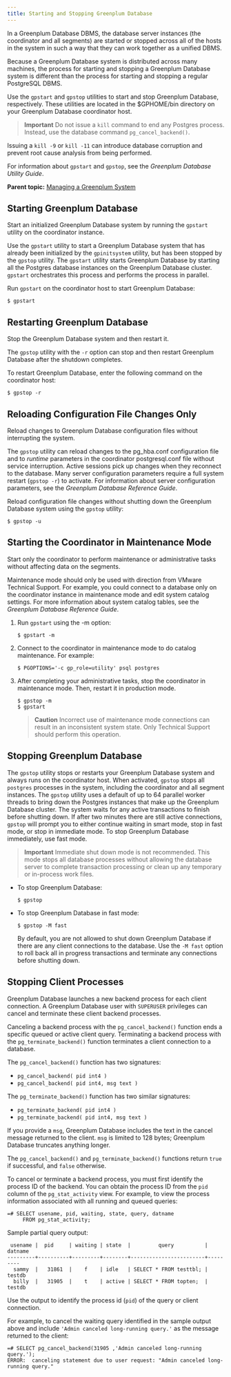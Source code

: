 ```yaml
---
title: Starting and Stopping Greenplum Database 
---
```


In a Greenplum Database DBMS, the database server instances \(the coordinator and all segments\) are started or stopped across all of the hosts in the system in such a way that they can work together as a unified DBMS.

Because a Greenplum Database system is distributed across many machines, the process for starting and stopping a Greenplum Database system is different than the process for starting and stopping a regular PostgreSQL DBMS.

Use the `gpstart` and `gpstop` utilities to start and stop Greenplum Database, respectively. These utilities are located in the $GPHOME/bin directory on your Greenplum Database coordinator host.

> **Important** Do not issue a `kill` command to end any Postgres process. Instead, use the database command `pg_cancel_backend()`.

Issuing a `kill -9` or `kill -11` can introduce database corruption and prevent root cause analysis from being performed.

For information about `gpstart` and `gpstop`, see the *Greenplum Database Utility Guide*.

**Parent topic:** [Managing a Greenplum System](../managing/partII.html)

## <a id="task_hkd_gzv_fp"></a>Starting Greenplum Database 

Start an initialized Greenplum Database system by running the `gpstart` utility on the coordinator instance.

Use the `gpstart` utility to start a Greenplum Database system that has already been initialized by the `gpinitsystem` utility, but has been stopped by the `gpstop` utility. The `gpstart` utility starts Greenplum Database by starting all the Postgres database instances on the Greenplum Database cluster. `gpstart` orchestrates this process and performs the process in parallel.

Run `gpstart` on the coordinator host to start Greenplum Database:
```
$ gpstart
```


## <a id="task_gpdb_restart"></a>Restarting Greenplum Database 

Stop the Greenplum Database system and then restart it.

The `gpstop` utility with the `-r` option can stop and then restart Greenplum Database after the shutdown completes.

To restart Greenplum Database, enter the following command on the coordinator host:
```
$ gpstop -r
```


## <a id="task_upload_config"></a>Reloading Configuration File Changes Only 

Reload changes to Greenplum Database configuration files without interrupting the system.

The `gpstop` utility can reload changes to the pg\_hba.conf configuration file and to *runtime* parameters in the coordinator postgresql.conf file without service interruption. Active sessions pick up changes when they reconnect to the database. Many server configuration parameters require a full system restart \(`gpstop -r`\) to activate. For information about server configuration parameters, see the *Greenplum Database Reference Guide*.

Reload configuration file changes without shutting down the Greenplum Database system using the `gpstop` utility:
```
$ gpstop -u
```


## <a id="task_maint_mode"></a>Starting the Coordinator in Maintenance Mode 

Start only the coordinator to perform maintenance or administrative tasks without affecting data on the segments.

Maintenance mode should only be used with direction from VMware Technical Support. For example, you could connect to a database only on the coordinator instance in maintenance mode and edit system catalog settings. For more information about system catalog tables, see the *Greenplum Database Reference Guide*.

1.  Run `gpstart` using the -m option:

    ```
    $ gpstart -m
    ```

2.  Connect to the coordinator in maintenance mode to do catalog maintenance. For example:

     <a id="kg155401"></a>
     ``` 
     $ PGOPTIONS='-c gp_role=utility' psql postgres
     ```

3.  After completing your administrative tasks, stop the coordinator in maintenance mode. Then, restart it in production mode.

    ```
    $ gpstop -m
    $ gpstart
    ```

    > **Caution** Incorrect use of maintenance mode connections can result in an inconsistent system state. Only Technical Support should perform this operation.


## <a id="task_gpdb_stop"></a>Stopping Greenplum Database 

The `gpstop` utility stops or restarts your Greenplum Database system and always runs on the coordinator host. When activated, `gpstop` stops all `postgres` processes in the system, including the coordinator and all segment instances. The `gpstop` utility uses a default of up to 64 parallel worker threads to bring down the Postgres instances that make up the Greenplum Database cluster. The system waits for any active transactions to finish before shutting down. If after two minutes there are still active connections, `gpstop` will prompt you to either continue waiting in smart mode, stop in fast mode, or stop in immediate mode. To stop Greenplum Database immediately, use fast mode.

> **Important** Immediate shut down mode is not recommended. This mode stops all database processes without allowing the database server to complete transaction processing or clean up any temporary or in-process work files.

-   To stop Greenplum Database:

    ```
    $ gpstop
    ```

-   To stop Greenplum Database in fast mode:

    ```
    $ gpstop -M fast
    ```

    By default, you are not allowed to shut down Greenplum Database if there are any client connections to the database. Use the `-M fast` option to roll back all in progress transactions and terminate any connections before shutting down.


## <a id="topic13"></a>Stopping Client Processes 

Greenplum Database launches a new backend process for each client connection. A Greenplum Database user with `SUPERUSER` privileges can cancel and terminate these client backend processes.

Canceling a backend process with the `pg_cancel_backend()` function ends a specific queued or active client query. Terminating a backend process with the `pg_terminate_backend()` function terminates a client connection to a database.

The `pg_cancel_backend()` function has two signatures:

-   `pg_cancel_backend( pid int4 )`
-   `pg_cancel_backend( pid int4, msg text )`

The `pg_terminate_backend()` function has two similar signatures:

-   `pg_terminate_backend( pid int4 )`
-   `pg_terminate_backend( pid int4, msg text )`

If you provide a `msg`, Greenplum Database includes the text in the cancel message returned to the client. `msg` is limited to 128 bytes; Greenplum Database truncates anything longer.

The `pg_cancel_backend()` and `pg_terminate_backend()` functions return `true` if successful, and `false` otherwise.

To cancel or terminate a backend process, you must first identify the process ID of the backend. You can obtain the process ID from the `pid` column of the `pg_stat_activity` view. For example, to view the process information associated with all running and queued queries:

```
=# SELECT usename, pid, waiting, state, query, datname
     FROM pg_stat_activity;
```

Sample partial query output:

```
 usename |  pid     | waiting | state  |         query          | datname
---------+----------+---------+--------+------------------------+---------
  sammy  |   31861  |    f    | idle   | SELECT * FROM testtbl; | testdb
  billy  |   31905  |    t    | active | SELECT * FROM topten;  | testdb
```

Use the output to identify the process id \(`pid`\) of the query or client connection.

For example, to cancel the waiting query identified in the sample output above and include `'Admin canceled long-running query.'` as the message returned to the client:

```
=# SELECT pg_cancel_backend(31905 ,'Admin canceled long-running query.');
ERROR:  canceling statement due to user request: "Admin canceled long-running query."
```

